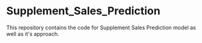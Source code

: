 # Supplement_Sales_Prediction

This repository contains the code for Supplement Sales Prediction model as well as it's approach.
